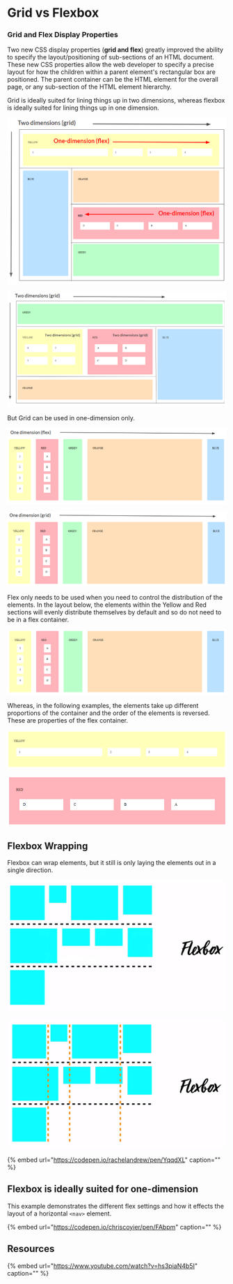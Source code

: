 # Grid vs Flexbox

### Grid and Flex Display Properties

Two new CSS display properties \(**grid and flex**\) greatly improved the ability to specify the layout/positioning of sub-sections of an HTML document. These new CSS properties allow the web developer to specify a precise layout for how the children within a parent element's rectangular box are positioned. The parent container can be the HTML element for the overall page, or any sub-section of the HTML element hierarchy.

Grid is ideally suited for lining things up in two dimensions, whereas flexbox is ideally suited for lining things up in one dimension.

![](../../.gitbook/assets/image%20%28169%29.png)

![](../../.gitbook/assets/image%20%2824%29.png)

But Grid can be used in one-dimension only.

![](../../.gitbook/assets/image%20%2865%29.png)

![](../../.gitbook/assets/image%20%2872%29.png)

Flex only needs to be used when you need to control the distribution of the elements. In the layout below, the elements within the Yellow and Red sections will evenly distribute themselves by default and so do not need to be in a flex container.

![](../../.gitbook/assets/image%20%28114%29.png)

Whereas, in the following examples, the elements take up different proportions of the container and the order of the elements is reversed. These are properties of the flex container.

![](../../.gitbook/assets/image%20%28159%29.png)

![](../../.gitbook/assets/image%20%2884%29.png)

## Flexbox Wrapping

Flexbox can wrap elements, but it still is only laying the elements out in a single direction.

![](../../.gitbook/assets/image%20%2856%29.png)

![](../../.gitbook/assets/image%20%2826%29.png)

{% embed url="https://codepen.io/rachelandrew/pen/YqqdXL" caption="" %}

## Flexbox is ideally suited for one-dimension

This example demonstrates the different flex settings and how it effects the layout of a horizontal `<nav>` element.

{% embed url="https://codepen.io/chriscoyier/pen/FAbpm" caption="" %}

## Resources

{% embed url="https://www.youtube.com/watch?v=hs3piaN4b5I" caption="" %}


